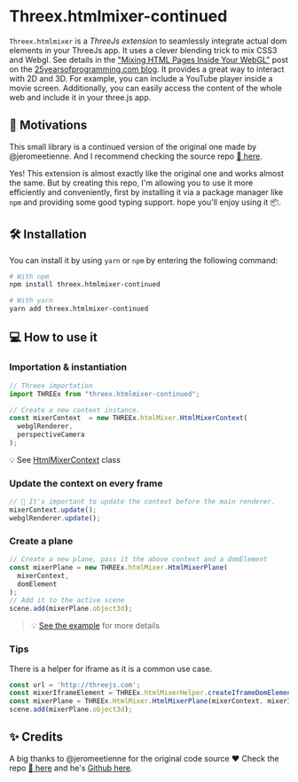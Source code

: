 # Threex.htmlmixer-continued

`Threex.htmlmixer` is a _ThreeJs extension_ to seamlessly integrate actual dom elements in your ThreeJs app. It uses a clever blending trick to mix CSS3 and Webgl. See details in the ["Mixing HTML Pages Inside Your WebGL"](https://www.25yearsofprogramming.com/threejs-tutorials/mixing-html-pages-inside-your-webgl.html) post on the [25yearsofprogramming.com blog](https://www.25yearsofprogramming.com/). It provides a great way to interact with 2D and 3D.
For example, you can include a YouTube player inside a movie screen. Additionally, you can easily access the content of the whole web and include it in your three.js app.

## 🎈 Motivations

This small library is a continued version of the original one made by @jeromeetienne. And I recommend checking the source repo [📌 here](https://github.com/jeromeetienne/threex.htmlmixer).

Yes! This extension is almost exactly like the original one and works almost the same. But by creating this repo, I'm allowing you to use it more efficiently and conveniently, first by installing it via a package manager like `npm` and providing some good typing support. hope you'll enjoy using it 📦.

## 🛠 Installation

You can install it by using `yarn` or `npm` by entering the following command:

```bash
# With npm
npm install threex.htmlmixer-continued

# With yarn
yarn add threex.htmlmixer-continued
```

## 💻 How to use it

### Importation & instantiation

```ts
// Threex importation
import THREEx from "threex.htmlmixer-continued";

// Create a new context instance.
const mixerContext  = new THREEx.htmlMixer.HtmlMixerContext(
  webglRenderer,
  perspectiveCamera
);
```

💡 See [HtmlMixerContext](./src/html-mixer.ts#L7) class

### Update the context on every frame

```ts
// 🚧 It's important to update the context before the main renderer.
mixerContext.update();
webglRenderer.update();
```

### Create a plane

```ts
// Create a new plane, pass it the above context and a domElement
const mixerPlane = new THREEx.htmlMixer.HtmlMixerPlane(
  mixerContext,
  domElement
);
// Add it to the active scene
scene.add(mixerPlane.object3d);
```

> 💡 [See the example](./example/src//main.ts) for more details

### Tips

There is a helper for iframe as it is a common use case.

```javascript
const url = 'http://threejs.com';
const mixerIframeElement = THREEx.htmlMixerHelper.createIframeDomElement(mixerContext, url);
const mixerPlane = THREEx.HtmlMixer.HtmlMixerPlane(mixerContext, mixerIframeElement);
scene.add(mixerPlane.object3d);
```

## ✨ Credits

A big thanks to @jeromeetienne for the original code source ❤
Check the repo [📌 here](https://github.com/jeromeetienne/threex.htmlmixer) and he's [Github here](https://github.com/jeromeetienne).
